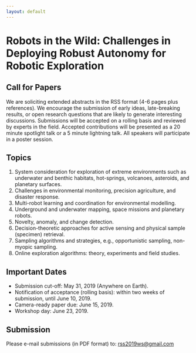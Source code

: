 ```yaml
---
layout: default
---
```


# **Robots in the Wild: Challenges in Deploying Robust Autonomy for Robotic Exploration**

## **Call for Papers**

We are soliciting extended abstracts in the RSS format (4-6 pages plus references). We encourage the submission of early ideas, late-breaking results, or open research questions that are likely to generate interesting discussions. Submissions will be accepted on a rolling basis and reviewed by experts in the field. Accepted contributions will be presented as a 20 minute spotlight talk or a 5 minute lightning talk. All speakers will participate in a poster session.


## **Topics**

1. System consideration for exploration of extreme environments such as underwater and benthic habitats, hot-springs, volcanoes, asteroids, and planetary surfaces.
2. Challenges in environmental monitoring, precision agriculture, and disaster response.
3. Multi-robot learning and coordination for environmental modelling.
4. Underground and underwater mapping, space missions and planetary robots.
5. Novelty, anomaly, and change detection.
6. Decision-theoretic approaches for active sensing and physical sample (specimen) retrieval.
7. Sampling algorithms and strategies, e.g., opportunistic sampling, non-myopic sampling.
8. Online exploration algorithms: theory, experiments and field studies.


## **Important Dates**

* Submission cut-off: May 31, 2019 (Anywhere on Earth).
* Notification of acceptance (rolling basis): within two weeks of submission, until June 10, 2019.
* Camera-ready paper due: June 15, 2019.
* Workshop day: June 23, 2019.


## **Submission**

Please e-mail submissions (in PDF format) to: <rss2019ws@gmail.com>